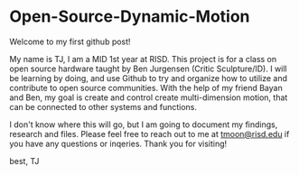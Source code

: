 # Open-Source-Dynamic-Motion
Welcome to my first github post! 

My name is TJ, I am a MID 1st year at RISD. This project is for a class on open source hardware taught by Ben Jurgensen (Critic Sculpture/ID). I will be learning by doing, and use Github to try and organize how to utilize and contribute to open source communities. With the help of my friend Bayan and Ben, my goal is create and control create multi-dimension motion, that can be connected to other systems and functions.

I don't know where this will go, but I am going to document my findings, research and files. Please feel free to reach out to me at <a href="mailto:tmoon@risd.edu">tmoon@risd.edu</a> if you have any questions or inqeries. Thank you for visiting!

best,
TJ
